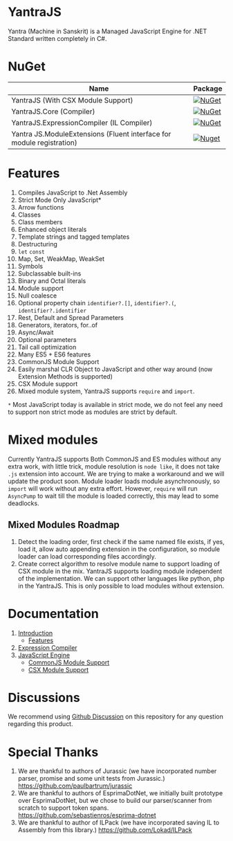 ﻿# YantraJS
Yantra (Machine in Sanskrit) is a Managed JavaScript Engine for .NET Standard written completely in C#.

# NuGet
| Name                                               | Package                                                                                                                                                        |
|----------------------------------------------------|----------------------------------------------------------------------------------------------------------------------------------------------------------------|
| YantraJS (With CSX Module Support)                              | [![NuGet](https://img.shields.io/nuget/v/YantraJS.svg?label=NuGet)](https://www.nuget.org/packages/YantraJS)                           |
| YantraJS.Core (Compiler)| [![NuGet](https://img.shields.io/nuget/v/YantraJS.Core.svg?label=NuGet)](https://www.nuget.org/packages/YantraJS.Core) |
| YantraJS.ExpressionCompiler (IL Compiler)           | [![NuGet](https://img.shields.io/nuget/v/YantraJS.ExpressionCompiler.svg?label=NuGet)](https://www.nuget.org/packages/YantraJS.ExpressionCompiler) |
| Yantra JS.ModuleExtensions (Fluent interface for module registration) | [![Nuget](https://img.shields.io/nuget/v/YantraJS.ModuleExtensions?label=NuGet&style=flat-square)](https://www.nuget.org/packages/YantraJS.ModuleExtensions) |

# Features
1. Compiles JavaScript to .Net Assembly 
2. Strict Mode Only JavaScript*
3. Arrow functions
4. Classes
5. Class members
6. Enhanced object literals
7. Template strings and tagged templates
8. Destructuring
9. `let` `const`
10. Map, Set, WeakMap, WeakSet
11. Symbols
12. Subclassable built-ins
13. Binary and Octal literals
14. Module support
15. Null coalesce
16. Optional property chain `identifier?.[]`, `identifier?.(`, `identifier?.identifier`
17. Rest, Default and Spread Parameters
18. Generators, iterators, for..of
19. Async/Await
20. Optional parameters
21. Tail call optimization
22. Many ES5 + ES6 features
23. CommonJS Module Support
24. Easily marshal CLR Object to JavaScript and other way around (now Extension Methods is supported)
25. CSX Module support
26. Mixed module system, YantraJS supports `require` and `import`.

`*` Most JavaScript today is available in strict mode, we do not feel any need to support non strict mode as modules are strict by default.

# Mixed modules
Currently YantraJS supports Both CommonJS and ES modules without any extra work, with little trick, module resolution is `node like`, it does not take `.js` extension into account. We are trying to make a workaround and we will update the product soon. Module loader loads module asynchronously, so `import` will work without any extra effort. However, `require` will run `AsyncPump` to wait till the module is loaded correctly, this may lead to some deadlocks.

## Mixed Modules Roadmap
1. Detect the loading order, first check if the same named file exists, if yes, load it, allow auto appending extension in the configuration, so module loader can load corresponding files accordingly.
2. Create correct algorithm to resolve module name to support loading of CSX module in the mix. YantraJS supports loading module independent of the implementation. We can support other languages like python, php in the YantraJS. This is only possible to load modules without extension.

# Documentation

1. [Introduction](https://github.com/yantrajs/yantra/wiki)
   - [Features](https://github.com/yantrajs/yantra/wiki#features)
2. [Expression Compiler](https://github.com/yantrajs/yantra/wiki/Expression-Compiler)
3. [JavaScript Engine](https://github.com/yantrajs/yantra/wiki/JavaScript-Engine-Example)
   - [CommonJS Module Support](https://github.com/yantrajs/yantra/wiki/JavaScript-Engine-Example#jsmodulecontext)
   - [CSX Module Support](https://github.com/yantrajs/yantra/wiki/JavaScript-Engine-Example#yantrajscontext)

# Discussions
We recommend using [Github Discussion](https://github.com/yantrajs/yantra/discussions) on this repository for any question regarding this product.

# Special Thanks
1. We are thankful to authors of Jurassic (we have incorporated number parser, promise and some unit tests from Jurassic.) https://github.com/paulbartrum/jurassic
2. We are thankful to authors of EsprimaDotNet, we initially built prototype over EsprimaDotNet, but we chose to build our parser/scanner from scratch to support token spans. https://github.com/sebastienros/esprima-dotnet
3. We are thankful to author of ILPack (we have incorporated saving IL to Assembly from this library.) https://github.com/Lokad/ILPack

